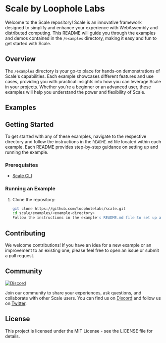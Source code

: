 # Scale by Loophole Labs

Welcome to the Scale repository! Scale is an innovative framework designed to simplify and enhance your experience with WebAssembly and distributed computing. This README will guide you through the examples and demos contained in the `/examples` directory, making it easy and fun to get started with Scale.

## Overview

The `/examples` directory is your go-to place for hands-on demonstrations of Scale's capabilities. Each example showcases different features and use cases, providing you with practical insights into how you can leverage Scale in your projects. Whether you're a beginner or an advanced user, these examples will help you understand the power and flexibility of Scale.

## Examples

## Getting Started

To get started with any of these examples, navigate to the respective directory and follow the instructions in the `README.md` file located within each example. Each README provides step-by-step guidance on setting up and running the example.

### Prerequisites

- [Scale CLI](https://github.com/loopholelabs/scale-cli)

### Running an Example

1. Clone the repository:
   ```sh
   git clone https://github.com/loopholelabs/scale.git
   cd scale/examples/<example-directory>
   Follow the instructions in the example's README.md file to set up and run the example.
   ```

## Contributing

We welcome contributions! If you have an idea for a new example or an improvement to an existing one, please feel free to open an issue or submit a pull request.

## Community

[![Discord](https://dcbadge.vercel.app/api/server/JYmFhtdPeu?style=flat)](https://loopholelabs.io/discord)

Join our community to share your experiences, ask questions, and collaborate with other Scale users. You can find us on [Discord](https://loopholelabs.io/discord)  and follow us on [Twitter](https://twitter.com/loopholelabs).


## License

This project is licensed under the MIT License - see the LICENSE file for details.

